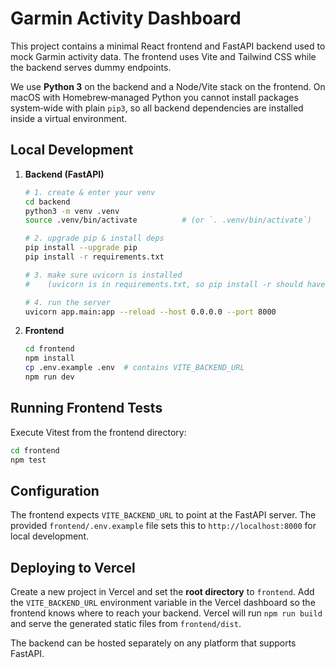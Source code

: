 # Garmin Activity Dashboard

This project contains a minimal React frontend and FastAPI backend used to mock
Garmin activity data. The frontend uses Vite and Tailwind CSS while the backend
serves dummy endpoints.

We use **Python&nbsp;3** on the backend and a Node/Vite stack on the frontend.
On macOS with Homebrew‑managed Python you cannot install packages system‑wide
with plain `pip3`, so all backend dependencies are installed inside a virtual
environment.

## Local Development

1. **Backend (FastAPI)**
   ```bash
   # 1. create & enter your venv
   cd backend
   python3 -m venv .venv
   source .venv/bin/activate          # (or `. .venv/bin/activate`)

   # 2. upgrade pip & install deps
   pip install --upgrade pip
   pip install -r requirements.txt

   # 3. make sure uvicorn is installed
   #    (uvicorn is in requirements.txt, so pip install -r should have put it in .venv)

   # 4. run the server
   uvicorn app.main:app --reload --host 0.0.0.0 --port 8000
   ```
2. **Frontend**
   ```bash
   cd frontend
   npm install
   cp .env.example .env  # contains VITE_BACKEND_URL
   npm run dev
   ```

## Running Frontend Tests

Execute Vitest from the frontend directory:

```bash
cd frontend
npm test
```

## Configuration

The frontend expects `VITE_BACKEND_URL` to point at the FastAPI server.
The provided `frontend/.env.example` file sets this to
`http://localhost:8000` for local development.

## Deploying to Vercel

Create a new project in Vercel and set the **root directory** to `frontend`.
Add the `VITE_BACKEND_URL` environment variable in the Vercel dashboard so the
frontend knows where to reach your backend. Vercel will run `npm run build` and
serve the generated static files from `frontend/dist`.

The backend can be hosted separately on any platform that supports FastAPI.
